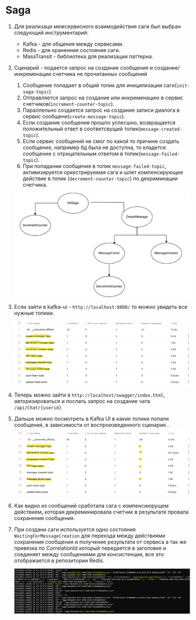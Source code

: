 # Saga 

1. Для реализаци межсервисного взаимодействия саги был выбран следующий инструментарий:

   * Kafka - для общения между сервисами.
   * Redis - для храненния состояния саги.
   * MassTransit - библиотека для реализации паттерна.
     
2. Сценарий - подается запрос на создание сообщения и создание/инкременации счетчика не прочитанных сообщений
   
   1) Сообщение попадает в общий топик для иницилизации саги(`init-saga-topic`)
   2) Отправляется запрос на создание или инкременацию в сервис счетчиков(`increment-counter-topic`).
   3) Параллельно создается запрос на создание записи диалога в сервис сообщени(`create-message-topic`).
   4) Если создание сообщения прошло успесшно, возвращается положительный ответ в соответсвущий топик(`message-created-topic`).
   5) Если сервис сообщений не смог по какой то причине создать сообщение, например бд была не доступна, то кладется сообщение 
      с отрицательным ответом в топик(`message-failed-topic`).
   6) При попадании сообщения в топик `message-failed-topic`, активизируется оркестрируемая сага 
      и шлет компенсирующее действие в топик (`decrement-counter-topic`) по декриминации счетчика.


     ![saga](https://github.com/olegtar83/OtusHomework/blob/master/Reports/Saga/diagram.png)

3) Если зайти в kafka-ui - `http://localhost:8080/` то можно увидеть все нужные топики.
     
     ![kafka-ui](https://github.com/olegtar83/OtusHomework/blob/master/Reports/Saga/kafka-ui.png)

4) Теперь можно зайти в `http://localhost/swagger/index.html`, авторизироваться и послать запрос на создание чата `/api/Chat/{userid}`

5) Дальше можно посмотреть в Kafka UI в какие топики попали сообщения, в зависимости от воспроизведенного сценария .
     ![kafka-saga](https://github.com/olegtar83/OtusHomework/blob/master/Reports/Saga/kafka-saga.png)

6) Как видно из сообщений сработала сага с компенсиюрущем действием, которая декреминировала
   счетчик в результате провала сохранения сообщения.

7) При создани саги используется одно состояния `WaitingForMessageCreation` для перехода между действиями сохранения 
   сообщения и получение результата от сервиса а так же привязка по CorrelationId который передается в заголовке
   и соединяет между сообщениями для консистенции, все это отображается в репозитории Redis.

   ![redis-saga](https://github.com/olegtar83/OtusHomework/blob/master/Reports/Saga/redis-saga.png)
  

